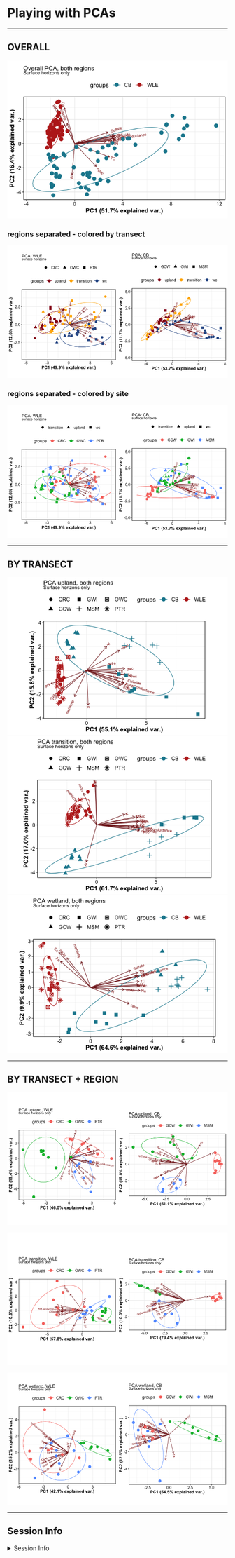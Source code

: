 Playing with PCAs
================

------------------------------------------------------------------------

## OVERALL

![](playing_with_pcas_files/figure-gfm/unnamed-chunk-6-1.png)<!-- -->

### regions separated - colored by transect

![](playing_with_pcas_files/figure-gfm/unnamed-chunk-7-1.png)<!-- -->

### regions separated - colored by site

![](playing_with_pcas_files/figure-gfm/unnamed-chunk-8-1.png)<!-- -->

------------------------------------------------------------------------

## BY TRANSECT

![](playing_with_pcas_files/figure-gfm/unnamed-chunk-9-1.png)<!-- -->![](playing_with_pcas_files/figure-gfm/unnamed-chunk-9-2.png)<!-- -->![](playing_with_pcas_files/figure-gfm/unnamed-chunk-9-3.png)<!-- -->

------------------------------------------------------------------------

## BY TRANSECT + REGION

![](playing_with_pcas_files/figure-gfm/unnamed-chunk-10-1.png)<!-- -->

![](playing_with_pcas_files/figure-gfm/unnamed-chunk-11-1.png)<!-- -->

![](playing_with_pcas_files/figure-gfm/unnamed-chunk-12-1.png)<!-- -->

------------------------------------------------------------------------

## Session Info

<details>
<summary>
Session Info
</summary>

Date run: 2023-10-11

    ## R version 4.2.1 (2022-06-23)
    ## Platform: x86_64-apple-darwin17.0 (64-bit)
    ## Running under: macOS Big Sur ... 10.16
    ## 
    ## Matrix products: default
    ## BLAS:   /Library/Frameworks/R.framework/Versions/4.2/Resources/lib/libRblas.0.dylib
    ## LAPACK: /Library/Frameworks/R.framework/Versions/4.2/Resources/lib/libRlapack.dylib
    ## 
    ## locale:
    ## [1] en_US.UTF-8/en_US.UTF-8/en_US.UTF-8/C/en_US.UTF-8/en_US.UTF-8
    ## 
    ## attached base packages:
    ## [1] stats     graphics  grDevices utils     datasets  methods   base     
    ## 
    ## other attached packages:
    ##  [1] ggbiplot_0.55       googlesheets4_1.0.1 soilpalettes_0.1.0 
    ##  [4] PNWColors_0.1.0     magrittr_2.0.3      lubridate_1.9.2    
    ##  [7] forcats_1.0.0       stringr_1.5.0       dplyr_1.1.0        
    ## [10] purrr_1.0.1         readr_2.1.4         tidyr_1.3.0        
    ## [13] tibble_3.1.8        ggplot2_3.4.3       tidyverse_2.0.0    
    ## 
    ## loaded via a namespace (and not attached):
    ##  [1] Rcpp_1.0.11        lattice_0.20-45    ps_1.7.1           digest_0.6.29     
    ##  [5] utf8_1.2.2         R6_2.5.1           cellranger_1.1.0   plyr_1.8.7        
    ##  [9] backports_1.4.1    ggcorrplot_0.1.4   evaluate_0.16      highr_0.9         
    ## [13] pillar_1.8.1       rlang_1.1.1        compositions_2.0-4 rstudioapi_0.14   
    ## [17] data.table_1.14.4  callr_3.7.2        hexbin_1.28.2      rmarkdown_2.21    
    ## [21] labeling_0.4.2     proto_1.0.0        googledrive_2.0.0  igraph_1.3.4      
    ## [25] munsell_0.5.0      compiler_4.2.1     xfun_0.37          pkgconfig_2.0.3   
    ## [29] htmltools_0.5.3    tidyselect_1.2.0   tensorA_0.36.2     gridExtra_2.3     
    ## [33] codetools_0.2-18   fansi_1.0.3        tzdb_0.3.0         withr_2.5.0       
    ## [37] MASS_7.3-60        grid_4.2.1         bayesm_3.1-4       gtable_0.3.0      
    ## [41] lifecycle_1.0.3    scales_1.2.1       cli_3.6.0          stringi_1.7.8     
    ## [45] farver_2.1.1       fs_1.5.2           robustbase_0.95-0  ellipsis_0.3.2    
    ## [49] targets_0.14.0     generics_0.1.3     vctrs_0.5.2        latex2exp_0.9.6   
    ## [53] cowplot_1.1.1      tools_4.2.1        glue_1.6.2         DEoptimR_1.0-11   
    ## [57] hms_1.1.2          processx_3.7.0     fastmap_1.1.0      yaml_2.3.5        
    ## [61] timechange_0.2.0   colorspace_2.0-3   gargle_1.2.0       base64url_1.4     
    ## [65] knitr_1.42         ggtern_3.4.1

</details>
